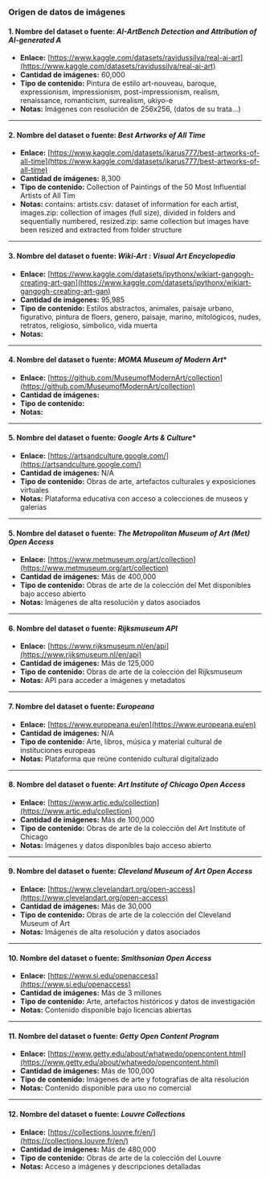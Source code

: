 ### Origen de datos de imágenes

#### 1. **Nombre del dataset o fuente:** *AI-ArtBench Detection and Attribution of AI-generated A*  
- **Enlace:** [https://www.kaggle.com/datasets/ravidussilva/real-ai-art](https://www.kaggle.com/datasets/ravidussilva/real-ai-art)  
- **Cantidad de imágenes:** 60,000  
- **Tipo de contenido:** Pintura de estilo art-nouveau, baroque, expressionism, impressionism, post-impressionism, realism, renaissance, romanticism, surrealism, ukiyo-e  
- **Notas:** Imágenes con resolución de 256x256, (datos de su trata...)

---

#### 2. **Nombre del dataset o fuente:** *Best Artworks of All Time*  
- **Enlace:** [https://www.kaggle.com/datasets/ikarus777/best-artworks-of-all-time](https://www.kaggle.com/datasets/ikarus777/best-artworks-of-all-time)  
- **Cantidad de imágenes:** 8,300  
- **Tipo de contenido:** Collection of Paintings of the 50 Most Influential Artists of All Tim  
- **Notas:** contains: artists.csv: dataset of information for each artist, images.zip: collection of images (full size), divided in folders and sequentially numbered, resized.zip: same collection but images have been resized and extracted from folder structure

---

#### 3. **Nombre del dataset o fuente:** *Wiki-Art : Visual Art Encyclopedia*  
- **Enlace:** [https://www.kaggle.com/datasets/ipythonx/wikiart-gangogh-creating-art-gan](https://www.kaggle.com/datasets/ipythonx/wikiart-gangogh-creating-art-gan)  
- **Cantidad de imágenes:** 95,985
- **Tipo de contenido:** Estilos abstractos, animales, paisaje urbano, figurativo, pintura de floers, genero, paisaje, marino, mitológicos, nudes, retratos, religioso, simbolico, vida muerta
- **Notas:** 

---

#### 4. **Nombre del dataset o fuente:** *MOMA Museum of Modern Art**  
- **Enlace:** [https://github.com/MuseumofModernArt/collection](https://github.com/MuseumofModernArt/collection)  
- **Cantidad de imágenes:**  
- **Tipo de contenido:**   
- **Notas:** 

---

#### 5. **Nombre del dataset o fuente:** *Google Arts & Culture**  
- **Enlace:** [https://artsandculture.google.com/](https://artsandculture.google.com/)  
- **Cantidad de imágenes:** N/A  
- **Tipo de contenido:** Obras de arte, artefactos culturales y exposiciones virtuales  
- **Notas:** Plataforma educativa con acceso a colecciones de museos y galerías

---

#### 5. **Nombre del dataset o fuente:** *The Metropolitan Museum of Art (Met) Open Access*  
- **Enlace:** [https://www.metmuseum.org/art/collection](https://www.metmuseum.org/art/collection)  
- **Cantidad de imágenes:** Más de 400,000  
- **Tipo de contenido:** Obras de arte de la colección del Met disponibles bajo acceso abierto  
- **Notas:** Imágenes de alta resolución y datos asociados

---

#### 6. **Nombre del dataset o fuente:** *Rijksmuseum API*  
- **Enlace:** [https://www.rijksmuseum.nl/en/api](https://www.rijksmuseum.nl/en/api)  
- **Cantidad de imágenes:** Más de 125,000  
- **Tipo de contenido:** Obras de arte de la colección del Rijksmuseum  
- **Notas:** API para acceder a imágenes y metadatos

---

#### 7. **Nombre del dataset o fuente:** *Europeana*  
- **Enlace:** [https://www.europeana.eu/en](https://www.europeana.eu/en)  
- **Cantidad de imágenes:** N/A  
- **Tipo de contenido:** Arte, libros, música y material cultural de instituciones europeas  
- **Notas:** Plataforma que reúne contenido cultural digitalizado

---

#### 8. **Nombre del dataset o fuente:** *Art Institute of Chicago Open Access*  
- **Enlace:** [https://www.artic.edu/collection](https://www.artic.edu/collection)  
- **Cantidad de imágenes:** Más de 100,000  
- **Tipo de contenido:** Obras de arte de la colección del Art Institute of Chicago  
- **Notas:** Imágenes y datos disponibles bajo acceso abierto

---

#### 9. **Nombre del dataset o fuente:** *Cleveland Museum of Art Open Access*  
- **Enlace:** [https://www.clevelandart.org/open-access](https://www.clevelandart.org/open-access)  
- **Cantidad de imágenes:** Más de 30,000  
- **Tipo de contenido:** Obras de arte de la colección del Cleveland Museum of Art  
- **Notas:** Imágenes de alta resolución y datos asociados

---

#### 10. **Nombre del dataset o fuente:** *Smithsonian Open Access*  
- **Enlace:** [https://www.si.edu/openaccess](https://www.si.edu/openaccess)  
- **Cantidad de imágenes:** Más de 3 millones  
- **Tipo de contenido:** Arte, artefactos históricos y datos de investigación  
- **Notas:** Contenido disponible bajo licencias abiertas

---

#### 11. **Nombre del dataset o fuente:** *Getty Open Content Program*  
- **Enlace:** [https://www.getty.edu/about/whatwedo/opencontent.html](https://www.getty.edu/about/whatwedo/opencontent.html)  
- **Cantidad de imágenes:** Más de 100,000  
- **Tipo de contenido:** Imágenes de arte y fotografías de alta resolución  
- **Notas:** Contenido disponible para uso no comercial

---

#### 12. **Nombre del dataset o fuente:** *Louvre Collections*  
- **Enlace:** [https://collections.louvre.fr/en/](https://collections.louvre.fr/en/)  
- **Cantidad de imágenes:** Más de 480,000  
- **Tipo de contenido:** Obras de arte de la colección del Louvre  
- **Notas:** Acceso a imágenes y descripciones detalladas